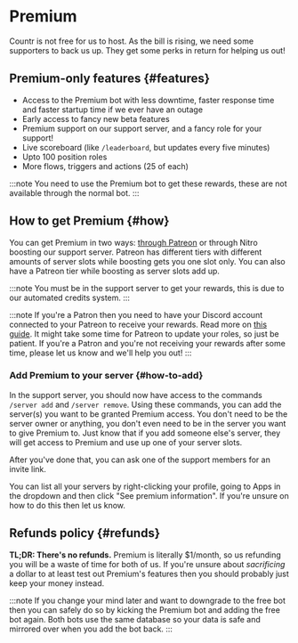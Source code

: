 # Premium

Countr is not free for us to host. As the bill is rising, we need some supporters to back us up. They get some perks in return for helping us out!


## Premium-only features {#features}

- Access to the Premium bot with less downtime, faster response time and faster startup time if we ever have an outage
- Early access to fancy new beta features
- Premium support on our support server, and a fancy role for your support!
- Live scoreboard (like `/leaderboard`, but updates every five minutes)
- Upto 100 position roles
- More flows, triggers and actions (25 of each)

:::note
You need to use the Premium bot to get these rewards, these are not available through the normal bot.
:::


## How to get Premium {#how}

You can get Premium in two ways: [through Patreon](https://patreon.com/promises) or through Nitro boosting our support server. Patreon has different tiers with different amounts of server slots while boosting gets you one slot only. You can also have a Patreon tier while boosting as server slots add up.

:::note
You must be in the support server to get your rewards, this is due to our automated credits system.
:::

:::note
If you're a Patron then you need to have your Discord account connected to your Patreon to receive your rewards. Read more on [this guide](https://support.patreon.com/hc/en-us/articles/212052266-Get-my-Discord-role#h_21f22930-84c5-4950-b6b1-3e83312f66dc). It might take some time for Patreon to update your roles, so just be patient. If you're a Patron and you're not receiving your rewards after some time, please let us know and we'll help you out!
:::


### Add Premium to your server {#how-to-add}

In the support server, you should now have access to the commands `/server add` and `/server remove`. Using these commands, you can add the server(s) you want to be granted Premium access. You don't need to be the server owner or anything, you don't even need to be in the server you want to give Premium to. Just know that if you add someone else's server, they will get access to Premium and use up one of your server slots.

After you've done that, you can ask one of the support members for an invite link.

You can list all your servers by right-clicking your profile, going to Apps in the dropdown and then click "See premium information". If you're unsure on how to do this then let us know.


## Refunds policy {#refunds}

**TL;DR: There's no refunds.** Premium is literally $1/month, so us refunding you will be a waste of time for both of us. If you're unsure about *sacrificing* a dollar to at least test out Premium's features then you should probably just keep your money instead.

:::note
If you change your mind later and want to downgrade to the free bot then you can safely do so by kicking the Premium bot and adding the free bot again. Both bots use the same database so your data is safe and mirrored over when you add the bot back.
:::